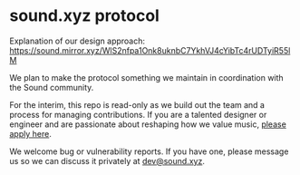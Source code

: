 # sound.xyz protocol

Explanation of our design approach:
https://sound.mirror.xyz/WlS2nfpa1Onk8uknbC7YkhVJ4cYibTc4rUDTyiR55lM

We plan to make the protocol something we maintain in coordination with the Sound community.

For the interim, this repo is read-only as we build out the team and a process for
managing contributions. If you are a talented designer or engineer and are passionate about
reshaping how we value music, [please apply here](https://jobs.ashbyhq.com/sound.xyz).

We welcome bug or vulnerability reports. If you have one, please message us so we can discuss it
privately at dev@sound.xyz.
